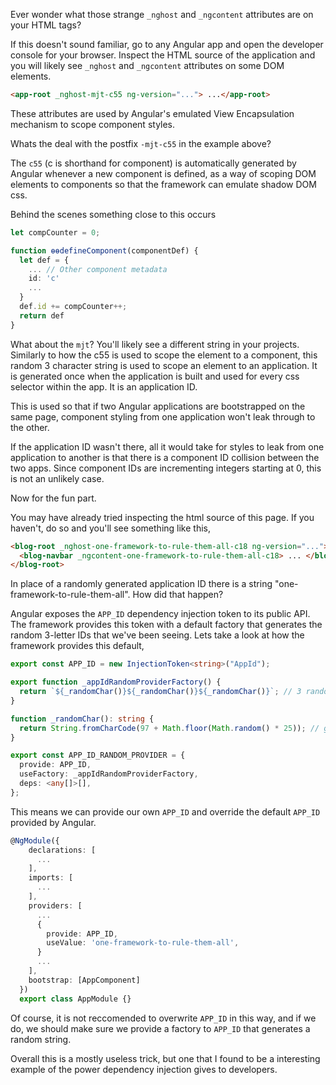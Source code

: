 Ever wonder what those strange `_nghost` and `_ngcontent` attributes are on your HTML tags?

If this doesn't sound familiar, go to any Angular app and open the developer console for your browser. Inspect the HTML source of the application and you will likely see `_nghost` and `_ngcontent` attributes on some DOM elements.

```html
<app-root _nghost-mjt-c55 ng-version="..."> ...</app-root>
```

These attributes are used by Angular's emulated View Encapsulation mechanism to scope component styles.

Whats the deal with the postfix `-mjt-c55` in the example above?

The `c55` (c is shorthand for component) is automatically generated by Angular whenever a new component is defined, as a way of scoping DOM elements to components so that the framework can emulate shadow DOM css.

Behind the scenes something close to this occurs

```ts
let compCounter = 0;

function ɵɵdefineComponent(componentDef) {
  let def = {
    ... // Other component metadata
    id: 'c'
    ...
  }
  def.id += compCounter++;
  return def
}
```

What about the `mjt`? You'll likely see a different string in your projects. Similarly to how the c55 is used to scope the element to a component, this random 3 character string is used to scope an element to an application. It is generated once when the application is built and used for every css selector within the app. It is an application ID.

This is used so that if two Angular applications are bootstrapped on the same page, component styling from one application won't leak through to the other.

If the application ID wasn't there, all it would take for styles to leak from one application to another is that there is a component ID collision between the two apps. Since component IDs are incrementing integers starting at 0, this is not an unlikely case.

Now for the fun part.

You may have already tried inspecting the html source of this page. If you haven't, do so and you'll see something like this,

```html
<blog-root _nghost-one-framework-to-rule-them-all-c18 ng-version="...">
  <blog-navbar _ngcontent-one-framework-to-rule-them-all-c18> ... </blog-navbar>
</blog-root>
```

In place of a randomly generated application ID there is a string "one-framework-to-rule-them-all". How did that happen?

Angular exposes the `APP_ID` dependency injection token to its public API. The framework provides this token with a default factory that generates the random 3-letter IDs that we've been seeing. Lets take a look at how the framework provides this default,

```ts
export const APP_ID = new InjectionToken<string>("AppId");

export function _appIdRandomProviderFactory() {
  return `${_randomChar()}${_randomChar()}${_randomChar()}`; // 3 random characters for the app id
}

function _randomChar(): string {
  return String.fromCharCode(97 + Math.floor(Math.random() * 25)); // generates a random character
}

export const APP_ID_RANDOM_PROVIDER = {
  provide: APP_ID,
  useFactory: _appIdRandomProviderFactory,
  deps: <any[]>[],
};
```

This means we can provide our own `APP_ID` and override the default `APP_ID` provided by Angular.

```ts
@NgModule({
    declarations: [
      ...
    ],
    imports: [
      ...
    ],
    providers: [
      ...
      {
        provide: APP_ID,
        useValue: 'one-framework-to-rule-them-all',
      }
      ...
    ],
    bootstrap: [AppComponent]
  })
  export class AppModule {}
```

Of course, it is not reccomended to overwrite `APP_ID` in this way, and if we do, we should make sure we provide a factory to `APP_ID` that generates a random string.

Overall this is a mostly useless trick, but one that I found to be a interesting example of the power dependency injection gives to developers.
